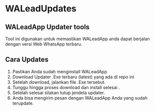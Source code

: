 # WALeadUpdates

## WALeadApp Updater tools

Tool ini digunakan untuk memastikan WALeadApp anda dapat berjalan dengan versi Web WhatsApp terbaru.


## Cara Updates

1. Pastikan Anda sudah menginstall WALeadApp 
2. Download Updater .Exe terbaru (latest) yang ada di repo ini
3. Setelah download, jalankan file .Exe tersebut.
4. Tunggu hingga proses download dan install selesai .
5. Setelah selesai silakan tutup jendela updater.
6. Anda bisa mengirim pesan dengan  WALeadApp Anda yang sudah terupdate.
